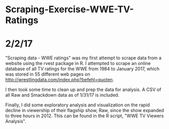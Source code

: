 # Scraping-Exercise-WWE-TV-Ratings
# 2/2/17

"Scraping data - WWE ratings" was my first attempt to scrape data from a website using the rvest package in R. I attempted to scrape an online database of all TV ratings for the WWE from 1984 to January 2017, which was stored in 55 different web pages on http://wrestlingdata.com/index.php?befehl=quoten. 

I then took some time to clean up and prep the data for analysis. A CSV of all Raw and Smackdown data as of 1/31/17 is included. 

Finally, I did some exploratory analysis and visualization on the rapid decline in viewership of their flagship show, Raw, since the show expanded to three hours in 2012. This can be found in the R script, "WWE TV Viewers Analysis".
